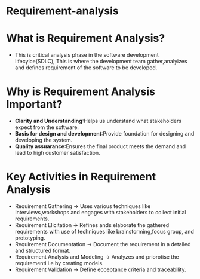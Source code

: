 # Requirement-analysis

# What is Requirement Analysis? 
 - This is critical analysis phase in the software development lifecylce(SDLC), This is where the development team gather,analyizes and defines requirement of the software to be developed.

# Why is Requirement Analysis Important?
- **Clarity and Understanding**:Helps us understand what stakeholders expect from the software.
- **Basis for design and development**:Provide foundation for designing and developing the system.
- **Quality assuarance**:Ensures the final product meets the demand and lead to high customer satisfaction.

# Key Activities in Requirement Analysis
- Requirement Gathering -> Uses various techniques like Interviews,workshops and engages with stakeholders to collect initial requirements.
- Requirement Elicitation -> Refines ands elaborate the gathered requirements with use of techniques like brainstorming,focus group, and prototyping.
- Requirement Documentation -> Document the requirement in a detailed and structured format.
- Requirement Analysis and Modeling -> Analyzes and priorotise the requirementi i.e by creating models.
- Requirement Validation -> Define ecceptance criteria and traceability.